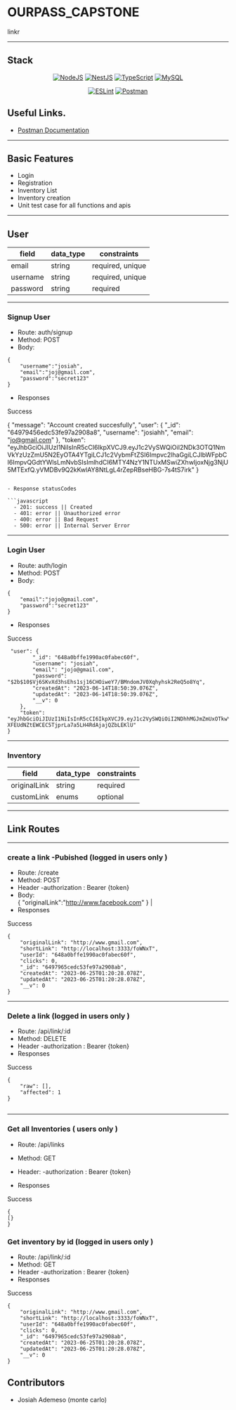 # OURPASS_CAPSTONE

linkr

---

## Stack

<div align="center">

<a href="">![NodeJS](https://img.shields.io/badge/node.js-6DA55F?style=for-the-badge&logo=node.js&logoColor=white)</a>
<a href="">![NestJS](https://img.shields.io/badge/nestjs-%23E0234E.svg?style=for-the-badge&logo=nestjs&logoColor=white)</a>
<a href="">![TypeScript](https://img.shields.io/badge/typescript-%23007ACC.svg?style=for-the-badge&logo=typescript&logoColor=white)</a>
<a href="">![MySQL](https://img.shields.io/badge/mysql-%2300f.svg?style=for-the-badge&logo=mysql&logoColor=white)</a>

</div>

<div align="center">

<a href="">![ESLint](https://img.shields.io/badge/ESLint-4B3263?style=for-the-badge&logo=eslint&logoColor=white)</a>
<a href="">![Postman](https://img.shields.io/badge/Postman-FF6C37?style=for-the-badge&logo=postman&logoColor=white)</a>

</div>

## Useful Links.

- [Postman Documentation](https://documenter.getpostman.com/view/26999767/2s93Y6sJkQ)

---

## Basic Features

- Login
- Registration
- Inventory List
- Inventory creation
- Unit test case for all functions and apis

---

## User

| field            | data_type | constraints      |
| ---------------- | --------- | ---------------- |
| email            | string    | required, unique |
| username         | string    | required, unique |
| password         | string    | required         |
---

### Signup User

- Route: auth/signup
- Method: POST
- Body:

```
{
    "username":"josiah",
    "email":"joj@gmail.com",
    "password":"secret123"
}
```

- Responses

Success

{
    "message": "Account created succesfully",
    "user": {
        "_id": "64979456edc53fe97a2908a8",
        "username": "josiahh",
        "email": "jo@gmail.com"
    },
    "token": "eyJhbGciOiJIUzI1NiIsInR5cCI6IkpXVCJ9.eyJ1c2VySWQiOiI2NDk3OTQ1NmVkYzUzZmU5N2EyOTA4YTgiLCJ1c2VybmFtZSI6Impvc2lhaGgiLCJlbWFpbCI6ImpvQGdtYWlsLmNvbSIsImlhdCI6MTY4NzY1NTUxMSwiZXhwIjoxNjg3NjU5MTExfQ.yVMDBv9Q2kKwlAY8NtLgL4rZepRBseHBG-7s4tS7irk"
}
```

- Response statusCodes

```javascript
  - 201: success || Created
  - 401: error || Unauthorized error
  - 400: error || Bad Request
  - 500: error || Internal Server Error
```

---

### Login User

- Route: auth/login
- Method: POST
- Body:

```
{
    "email":"jojo@gmail.com",
    "password":"secret123"
}
```

- Responses

Success

```
 "user": {
        "_id": "648a0bffe1990ac0fabec60f",
        "username": "josiah",
        "email": "jojo@gmail.com",
        "password": "$2b$10$Vj6SKvXd3hsEhs1sj16CHOiweY7/BMndomJV0Xqhyhsk2ReQ5o8Yq",
        "createdAt": "2023-06-14T18:50:39.076Z",
        "updatedAt": "2023-06-14T18:50:39.076Z",
        "__v": 0
    },
    "token": "eyJhbGciOiJIUzI1NiIsInR5cCI6IkpXVCJ9.eyJ1c2VySWQiOiI2NDhhMGJmZmUxOTkwYWMwZmFiZWM2MGYiLCJ1c2VybmFtZSI6Impvc2lhaCIsImVtYWlsIjoiam9qb0BnbWFpbC5jb20iLCJpYXQiOjE2ODc2NTU2MzIsImV4cCI6MTY4NzY1OTIzMn0.YG-XFEUdNZtEWCEC5TjprLa7a5LH4RdAjajQZbLEKlU"
}
```

---

### Inventory

| field           | data_type | constraints | 
| --------------- | --------- | ----------- |
| originalLink    | string    | required    |
|customLink        | enums     | optional   | 
               

---

## Link Routes

---

### create a link -Pubished (logged in users only )

- Route: /create
- Method: POST
- Header
  -authorization : Bearer {token}
- Body:   
{
    "originalLink":"http://www.facebook.com"
}                                          |
- Responses

Success

```
{
    "originalLink": "http://www.gmail.com",
    "shortLink": "http://localhost:3333/foWNxT",
    "userId": "648a0bffe1990ac0fabec60f",
    "clicks": 0,
    "_id": "6497965cedc53fe97a2908ab",
    "createdAt": "2023-06-25T01:20:28.078Z",
    "updatedAt": "2023-06-25T01:20:28.078Z",
    "__v": 0
}
```



---

### Delete a link (logged in users only )

- Route: /api/link/:id
- Method: DELETE
- Header
  -authorization : Bearer {token}
- Responses

Success

```
{
    "raw": [],
    "affected": 1
}


```

---

### Get all Inventories ( users only )

- Route: /api/links
- Method: GET
- Header:
  -authorization : Bearer {token}

- Responses

Success

```
{
[}
}
```



### Get inventory by id (logged in users only )

- Route: /api/link/:id
- Method: GET
- Header
  -authorization : Bearer {token}
- Responses

Success

```
{
    "originalLink": "http://www.gmail.com",
    "shortLink": "http://localhost:3333/foWNxT",
    "userId": "648a0bffe1990ac0fabec60f",
    "clicks": 0,
    "_id": "6497965cedc53fe97a2908ab",
    "createdAt": "2023-06-25T01:20:28.078Z",
    "updatedAt": "2023-06-25T01:20:28.078Z",
    "__v": 0
}
```

## Contributors

- Josiah Ademeso (monte carlo)
